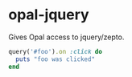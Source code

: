 # opal-jquery

Gives Opal access to jquery/zepto.

```ruby
query('#foo').on :click do
  puts "foo was clicked"
end
```